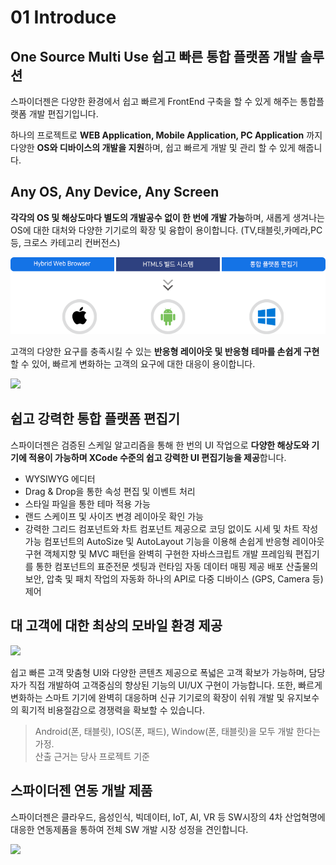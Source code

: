 # 01  Introduce

## One Source Multi Use 쉽고 빠른 통합 플랫폼 개발 솔루션

스파이더젠은 다양한 환경에서 쉽고 빠르게 FrontEnd 구축을 할 수 있게 해주는 통합플랫폼 개발 편집기입니다.

하나의 프로젝트로 **WEB Application, Mobile Application, PC Application** 까지 다양한 **OS와 디바이스의 개발을 지원**하며, 쉽고 빠르게 개발 및 관리 할 수 있게 해줍니다.

## Any OS, Any Device, Any Screen

**각각의 OS 및 해상도마다 별도의 개발공수 없이 한 번에 개발 가능**하며, 새롭게 생겨나는 OS에 대한 대처와 다양한 기기로의 확장 및 융합이 용이합니다. (TV,태블릿,카메라,PC 등, 크로스 카테고리 컨버전스)

![](../Guide%20for%20SpiderGen/01%20%20Introduce.images/img1001.png)

고객의 다양한 요구를 충족시킬 수 있는 **반응형 레이아웃 및 반응형 테마를 손쉽게 구현**할 수 있어, 빠르게 변화하는 고객의 요구에 대한 대응이 용이합니다.

![](https://wikidocs.net/images/page/22777/img1002.png)

## 쉽고 강력한 통합 플랫폼 편집기

스파이더젠은 검증된 스케일 알고리즘을 통해 한 번의 UI 작업으로 **다양한 해상도와 기기에 적용이 가능하며 XCode 수준의 쉽고 강력한 UI 편집기능을 제공**합니다.

* WYSIWYG 에디터
* Drag & Drop을 통한 속성 편집 및 이벤트 처리
* 스타일 파일을 통한 테마 적용 가능
* 랜드 스케이프 및 사이즈 변경 레이아웃 확인 가능
* 강력한 그리드 컴포넌트와 차트 컴포넌트 제공으로 코딩 없이도 시세 및 차트 작성 가능 컴포넌트의 AutoSize 및 AutoLayout 기능을 이용해 손쉽게 반응형 레이아웃 구현 객체지향 및 MVC 패턴을 완벽히 구현한 자바스크립트 개발 프레임웍 편집기를 통한 컴포넌트의 표준전문 셋팅과 런타임 자동 데이터 매핑 제공 배포 산출물의 보안, 압축 및 패치 작업의 자동화 하나의 API로 다중 디바이스 (GPS, Camera 등) 제어

## 대 고객에 대한 최상의 모바일 환경 제공

![](https://wikidocs.net/images/page/22777/img1004.png)

쉽고 빠른 고객 맞춤형 UI와 다양한 콘텐츠 제공으로 폭넓은 고객 확보가 가능하며, 담당자가 직접 개발하여 고객중심의 향상된 기능의 UI/UX 구현이 가능합니다. 또한, 빠르게 변화하는 스마트 기기에 완벽히 대응하며 신규 기기로의 확장이 쉬워 개발 및 유지보수의 획기적 비용절감으로 경쟁력을 확보할 수 있습니다.

> Android(폰, 태블릿), IOS(폰, 패드), Window(폰, 태블릿)을 모두 개발 한다는 가정.\
> 산출 근거는 당사 프로젝트 기준

## 스파이더젠 연동 개발 제품

스파이더젠은 클라우드, 음성인식, 빅데이터, IoT, AI, VR 등 SW시장의 4차 산업혁명에 대응한 연동제품을 통하여 전체 SW 개발 시장 성정을 견인합니다.

![](https://wikidocs.net/images/page/22777/img_1001234.png)

